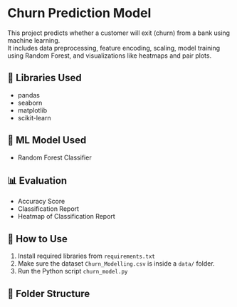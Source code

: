 # Churn Prediction Model

This project predicts whether a customer will exit (churn) from a bank using machine learning.  
It includes data preprocessing, feature encoding, scaling, model training using Random Forest, and visualizations like heatmaps and pair plots.

## 🔧 Libraries Used
- pandas
- seaborn
- matplotlib
- scikit-learn

## 🧠 ML Model Used
- Random Forest Classifier

## 📊 Evaluation
- Accuracy Score
- Classification Report
- Heatmap of Classification Report

## 🚀 How to Use
1. Install required libraries from `requirements.txt`
2. Make sure the dataset `Churn_Modelling.csv` is inside a `data/` folder.
3. Run the Python script `churn_model.py`

## 📁 Folder Structure

